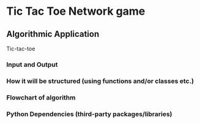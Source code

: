 # Tic Tac Toe Network game

## Algorithmic Application

Tic-tac-toe 

### Input and Output

### How it will be structured (using functions and/or classes etc.)

### Flowchart of algorithm

### Python Dependencies (third-party packages/libraries)